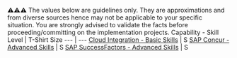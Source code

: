 :warning::warning::warning:  The values below are guidelines only. They are approximations and from diverse sources hence may not be applicable to your specific situation. You are strongly advised to validate the facts before proceeding/committing on the implementation projects.
Capability - Skill Level | T-Shirt Size
--- | ---
[Cloud Integration - Basic Skills](/Application_Skill_Level_Definition.md#cloud-integration----basic-skills) | S
[SAP Concur - Advanced Skills](/Application_Skill_Level_Definition.md#sap-concur---advanced-skills) | S
[SAP SuccessFactors - Advanced Skills](/Application_Skill_Level_Definition.md#sap-successfactors---advanced-skills) | S
